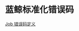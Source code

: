 # 蓝鲸标准化错误码

[Job 错误码定义](https://github.com/TencentBlueKing/bk-job/blob/3.6.x/src/backend/commons/common/src/main/java/com/tencent/bk/job/common/constant/ErrorCode.java)

